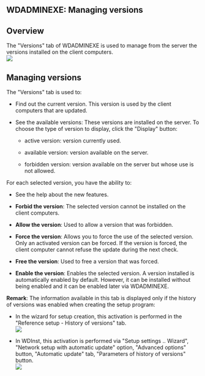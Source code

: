 
## WDADMINEXE: Managing versions
			

<a name="NOTE1"></a>
<a name="NOTE1_1"></a>


## Overview
<a name="overview_ELTTEXTE000088"></a>
The "Versions" tab of WDADMINEXE is used to manage from the server the versions installed on the client computers. 
<br>![](https://doc.pcsoft.fr/en-US/images/image.awp?langid=3&name=WDAdminExe%20-%20HC%20N%B0004.gif&type=thumb)


<a name="NOTE2"></a>
<a name="NOTE2_1"></a>


## Managing versions
<a name="managing_versions_ELTTEXTE000112"></a>
The "Versions" tab is used to: 

- Find out the current version. This version is used by the client computers that are updated. 

- See the available versions: These versions are installed on the server. To choose the type of version to display, click the "Display" button: 

	- active version: version currently used. 

	- available version: version available on the server. 

	- forbidden version: version available on the server but whose use is not allowed. 







For each selected version, you have the ability to: 

- See the help about the new features. 

- **Forbid the version**: The selected version cannot be installed on the client computers. 

- **Allow the version**: Used to allow a version that was forbidden. 

- **Force the version**: Allows you to force the use of the selected version. Only an activated version can be forced. If the version is forced, the client computer cannot refuse the update during the next check. 

- **Free the version**: Used to free a version that was forced. 

- **Enable the version**: Enables the selected version. A version installed is automatically enabled by default. However, it can be installed without being enabled and it can be enabled later via WDADMINEXE. 




**Remark**: The information available in this tab is displayed only if the history of versions was enabled when creating the setup program: 

- In the wizard for setup creation, this activation is performed in the "Reference setup - History of versions" tab.  <br>![](https://doc.pcsoft.fr/en-US/images/image.awp?langid=3&name=Info_sur_les_versions%20-%20HC%20N%B0001.gif&type=thumb)


- In WDInst, this activation is performed via "Setup settings .. Wizard", "Network setup with automatic update" option, "Advanced options" button, "Automatic update" tab, "Parameters of history of versions" button. <br>![](https://doc.pcsoft.fr/en-US/images/image.awp?langid=3&name=Info_sur_les_versions%20-%20HC%20N%B0003.gif)






